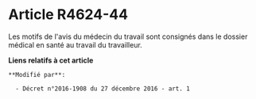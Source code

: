 # Article R4624-44

Les motifs de l'avis du médecin du travail sont consignés dans le dossier médical en santé au travail du travailleur.

**Liens relatifs à cet article**

	**Modifié par**:

	  - Décret n°2016-1908 du 27 décembre 2016 - art. 1
